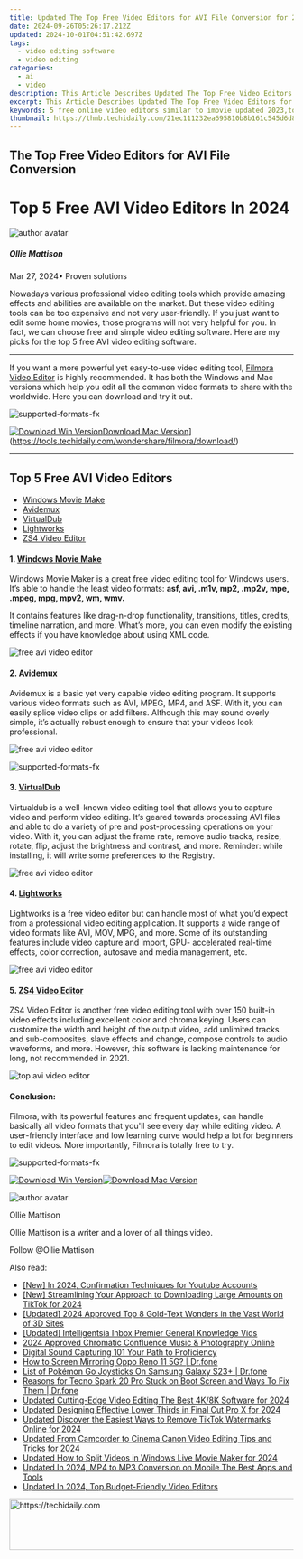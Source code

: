 ```yaml
---
title: Updated The Top Free Video Editors for AVI File Conversion for 2024
date: 2024-09-26T05:26:17.212Z
updated: 2024-10-01T04:51:42.697Z
tags: 
  - video editing software
  - video editing
categories: 
  - ai
  - video
description: This Article Describes Updated The Top Free Video Editors for AVI File Conversion for 2024
excerpt: This Article Describes Updated The Top Free Video Editors for AVI File Conversion for 2024
keywords: 5 free online video editors similar to imovie updated 2023,top rated free video editors for avi files,top rated free video editors for wmv files updated 2023,the top free video editors for avi file conversion,ai animation top rated free video editors for gamers,ai animation top rated free video editors for avi files,top rated free video editors for mp4 files
thumbnail: https://thmb.techidaily.com/21ec111232ea695810b8b161c545d6d8dc411e7eef6880dc4b8d8fa008ddde2f.png
---
```


## The Top Free Video Editors for AVI File Conversion

# Top 5 Free AVI Video Editors In 2024

![author avatar](https://images.wondershare.com/filmora/article-images/ollie-mattison.jpg)

##### Ollie Mattison

 Mar 27, 2024• Proven solutions

Nowadays various professional video editing tools which provide amazing effects and abilities are available on the market. But these video editing tools can be too expensive and not very user-friendly. If you just want to edit some home movies, those programs will not very helpful for you. In fact, we can choose free and simple video editing software. Here are my picks for the top 5 free AVI video editing software.

---

If you want a more powerful yet easy-to-use video editing tool, [Filmora Video Editor](https://tools.techidaily.com/wondershare/filmora/download/) is highly recommended. It has both the Windows and Mac versions which help you edit all the common video formats to share with the worldwide. Here you can download and try it out.

![supported-formats-fx](https://images.wondershare.com/filmora/article-images/supported-formats-fx.jpg)

[![Download Win Version](https://images.wondershare.com/filmora/guide/download-btn-win.jpg)](https://tools.techidaily.com/wondershare/filmora/download/)[Download Mac Version](https://images.wondershare.com/filmora/guide/download-btn-mac.jpg)](https://tools.techidaily.com/wondershare/filmora/download/)

---

## Top 5 Free AVI Video Editors

* [Windows Movie Make](#tab%5F01)
* [Avidemux](#tab%5F02)
* [VirtualDub](#tab%5F03)
* [Lightworks](#tab%5F04)
* [ZS4 Video Editor](#tab%5F05)

#### 1\. [Windows Movie Make](https://www.microsoft.com/en-us/p/movie-maker-10-free/9mvfq4lmz6c9#activetab=pivot:overviewtab)

Windows Movie Maker is a great free video editing tool for Windows users. It’s able to handle the least video formats: **asf, avi, .m1v, mp2, .mp2v, mpe, .mpeg, mpg, mpv2, wm, wmv.**

It contains features like drag-n-drop functionality, transitions, titles, credits, timeline narration, and more. What’s more, you can even modify the existing effects if you have knowledge about using XML code.

![free avi video editor](https://images.wondershare.com/topic/convert-video/windows-movie-maker.jpg "free avi video editor")

#### 2\. [Avidemux](http://avidemux-mswin.sourceforge.net/)

Avidemux is a basic yet very capable video editing program. It supports various video formats such as AVI, MPEG, MP4, and ASF. With it, you can easily splice video clips or add filters. Although this may sound overly simple, it’s actually robust enough to ensure that your videos look professional.

![free avi video editor](https://images.wondershare.com/topic/video-editing/avidemux.jpg "free avi video editor")

![supported-formats-fx](https://images.wondershare.com/filmora/article-images/avidemux-formats.jpg)

#### 3\. [VirtualDub](http://virtualdub.sourceforge.net/)

Virtualdub is a well-known video editing tool that allows you to capture video and perform video editing. It’s geared towards processing AVI files and able to do a variety of pre and post-processing operations on your video. With it, you can adjust the frame rate, remove audio tracks, resize, rotate, flip, adjust the brightness and contrast, and more. Reminder: while installing, it will write some preferences to the Registry.

![free avi video editor](https://images.wondershare.com/topic/video-editing/virtualdub.jpg "free avi video editor")

#### 4\. [Lightworks](http://www.lwks.com/)

Lightworks is a free video editor but can handle most of what you’d expect from a professional video editing application. It supports a wide range of video formats like AVI, MOV, MPG, and more. Some of its outstanding features include video capture and import, GPU- accelerated real-time effects, color correction, autosave and media management, etc.

![free avi video editor](https://images.wondershare.com/images/multimedia/video-editor/lightworks.jpg)

#### 5\. [ZS4 Video Editor](https://www.macupdate.com/app/mac/20754/zs4-video-editor)

ZS4 Video Editor is another free video editing tool with over 150 built-in video effects including excellent color and chroma keying. Users can customize the width and height of the output video, add unlimited tracks and sub-composites, slave effects and change, compose controls to audio waveforms, and more. However, this software is lacking maintenance for long, not recommended in 2021.

![top avi video editor](https://images.wondershare.com/topic/video-editing/zs4.jpg "top avi video editor")

#### **Conclusion:**

Filmora, with its powerful features and frequent updates, can handle basically all video formats that you'll see every day while editing video. A user-friendly interface and low learning curve would help a lot for beginners to edit videos. More importantly, Filmora is totally free to try.

![supported-formats-fx](https://images.wondershare.com/filmora/article-images/supported-formats-fx.jpg)

[![Download Win Version](https://images.wondershare.com/filmora/guide/download-btn-win.jpg)](https://tools.techidaily.com/wondershare/filmora/download/)[![Download Mac Version](https://images.wondershare.com/filmora/guide/download-btn-mac.jpg)](https://tools.techidaily.com/wondershare/filmora/download/)

![author avatar](https://images.wondershare.com/filmora/article-images/ollie-mattison.jpg)

Ollie Mattison

Ollie Mattison is a writer and a lover of all things video.

Follow @Ollie Mattison

<ins class="adsbygoogle"
      style="display:block"
      data-ad-client="ca-pub-7571918770474297"
      data-ad-slot="8358498916"
      data-ad-format="auto"
      data-full-width-responsive="true"></ins>

<span class="atpl-alsoreadstyle">Also read:</span>
<div><ul>
<li><a href="https://facebook-video-share.techidaily.com/new-in-2024-confirmation-techniques-for-youtube-accounts/"><u>[New] In 2024, Confirmation Techniques for Youtube Accounts</u></a></li>
<li><a href="https://vp-tips.techidaily.com/new-streamlining-your-approach-to-downloading-large-amounts-on-tiktok-for-2024/"><u>[New] Streamlining Your Approach to Downloading Large Amounts on TikTok for 2024</u></a></li>
<li><a href="https://fox-direct.techidaily.com/updated-2024-approved-top-8-gold-text-wonders-in-the-vast-world-of-3d-sites/"><u>[Updated] 2024 Approved Top 8 Gold-Text Wonders in the Vast World of 3D Sites</u></a></li>
<li><a href="https://extra-guidance.techidaily.com/updated-intelligentsia-inbox-premier-general-knowledge-vids/"><u>[Updated] Intelligentsia Inbox Premier General Knowledge Vids</u></a></li>
<li><a href="https://extra-lessons.techidaily.com/2024-approved-chromatic-confluence-music-and-photography-online/"><u>2024 Approved Chromatic Confluence Music & Photography Online</u></a></li>
<li><a href="https://extra-hints.techidaily.com/digital-sound-capturing-101-your-path-to-proficiency/"><u>Digital Sound Capturing 101 Your Path to Proficiency</u></a></li>
<li><a href="https://screen-mirror.techidaily.com/how-to-screen-mirroring-oppo-reno-11-5g-drfone-by-drfone-android/"><u>How to Screen Mirroring Oppo Reno 11 5G? | Dr.fone</u></a></li>
<li><a href="https://change-location.techidaily.com/list-of-pokemon-go-joysticks-on-samsung-galaxy-s23plus-drfone-by-drfone-virtual-android/"><u>List of Pokémon Go Joysticks On Samsung Galaxy S23+ | Dr.fone</u></a></li>
<li><a href="https://fix-guide.techidaily.com/reasons-for-tecno-spark-20-pro-stuck-on-boot-screen-and-ways-to-fix-them-drfone-by-drfone-fix-android-problems-fix-android-problems/"><u>Reasons for Tecno Spark 20 Pro Stuck on Boot Screen and Ways To Fix Them | Dr.fone</u></a></li>
<li><a href="https://video-creation-software.techidaily.com/updated-cutting-edge-video-editing-the-best-4k8k-software-for-2024/"><u>Updated Cutting-Edge Video Editing The Best 4K/8K Software for 2024</u></a></li>
<li><a href="https://video-creation-software.techidaily.com/updated-designing-effective-lower-thirds-in-final-cut-pro-x-for-2024/"><u>Updated Designing Effective Lower Thirds in Final Cut Pro X for 2024</u></a></li>
<li><a href="https://video-creation-software.techidaily.com/updated-discover-the-easiest-ways-to-remove-tiktok-watermarks-online-for-2024/"><u>Updated Discover the Easiest Ways to Remove TikTok Watermarks Online for 2024</u></a></li>
<li><a href="https://video-creation-software.techidaily.com/updated-from-camcorder-to-cinema-canon-video-editing-tips-and-tricks-for-2024/"><u>Updated From Camcorder to Cinema Canon Video Editing Tips and Tricks for 2024</u></a></li>
<li><a href="https://video-creation-software.techidaily.com/updated-how-to-split-videos-in-windows-live-movie-maker-for-2024/"><u>Updated How to Split Videos in Windows Live Movie Maker for 2024</u></a></li>
<li><a href="https://video-creation-software.techidaily.com/updated-in-2024-mp4-to-mp3-conversion-on-mobile-the-best-apps-and-tools/"><u>Updated In 2024, MP4 to MP3 Conversion on Mobile The Best Apps and Tools</u></a></li>
<li><a href="https://video-creation-software.techidaily.com/updated-in-2024-top-budget-friendly-video-editors/"><u>Updated In 2024, Top Budget-Friendly Video Editors</u></a></li>
</ul></div>

<!-- affiliate ads begin -->
<a href="https://aligracehair.sjv.io/c/5597632/1886019/19272" target="_top" id="1886019">
  <img src="//a.impactradius-go.com/display-ad/19272-1886019" border="0" alt="https://techidaily.com" width="728" height="90"/>
</a>
<img height="0" width="0" src="https://aligracehair.sjv.io/i/5597632/1886019/19272" style="position:absolute;visibility:hidden;" border="0" />
<!-- affiliate ads end -->

